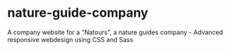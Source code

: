 # nature-guide-company
A company website for a "Natours", a nature guides company - Advanced responsive webdesign using CSS and Sass
